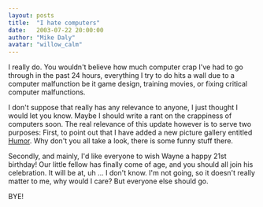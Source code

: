 ```yaml
---
layout: posts
title:  "I hate computers"
date:   2003-07-22 20:00:00
author: "Mike Daly"
avatar: "willow_calm"
---
```

I really do. You wouldn't believe how much computer crap I've had to go through in the past 24 hours, everything I try to do hits a wall due to a computer malfunction be it game design, training movies, or fixing critical computer malfunctions.

 I don't suppose that really has any relevance to anyone, I just thought I would let you know. Maybe I should write a rant on the crappiness of computers soon. The real relevance of this update however is to serve two purposes: First, to point out that I have added a new picture gallery entitled [Humor](galleries.php?section=humor). Why don't you all take a look, there is some funny stuff there.

 Secondly, and mainly, I'd like everyone to wish Wayne a happy 21st birthday! Our little fellow has finally come of age, and you should all join his celebration. It will be at, uh ... I don't know. I'm not going, so it doesn't really matter to me, why would I care? But everyone else should go.

 BYE!